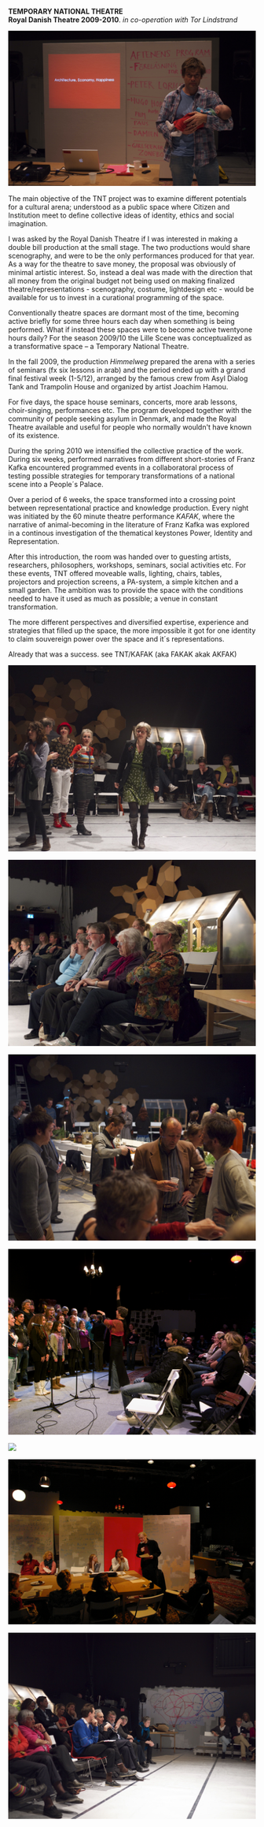 **TEMPORARY NATIONAL THEATRE**  
**Royal Danish Theatre 2009-2010**. 
*in co-operation with Tor Lindstrand*  

![](/tnt8.jpg)  

The main objective of the TNT project was to examine different potentials for a cultural arena; understood as a public space where Citizen and Institution meet to define collective ideas of identity, ethics and social imagination.

I was asked by the Royal Danish Theatre if I was interested in making a double bill production at the small stage. The two productions would share scenography, and were to be the only performances produced for that year. As a way for the theatre to save money, the proposal was obviously of minimal artistic interest. So, instead a deal was made with the direction that all money from the original budget not being used on making finalized theatre/representations - scenography, costume, lightdesign etc - would be available for us to invest in a curational programming of the space.

Conventionally theatre spaces are dormant most of the time, becoming active briefly for some three hours each day when something is being performed. What if instead these spaces were to become active twentyone hours daily? For the season 2009/10 the Lille Scene was conceptualized as a transformative space – a Temporary National Theatre.

In the fall 2009, the production *Himmelweg* prepared the arena with a series of seminars (fx six lessons in arab) and the period ended up with a grand final festival week (1-5/12), arranged by the famous crew from Asyl Dialog Tank and Trampolin House and organized by artist Joachim Hamou.

For five days, the space house seminars, concerts, more arab lessons, choir-singing, performances etc. The program developed together with the community of people seeking asylum in Denmark, and made the Royal Theatre available and useful for people who normally wouldn't have known of its existence.

During the spring 2010 we intensified the collective practice of the work. During six weeks, performed narratives from different short-stories of Franz Kafka encountered programmed events in a collaboratoral process of testing possible strategies for temporary transformations of a national scene into a People´s Palace.

Over a period of 6 weeks, the space transformed into a crossing point between representational practice and knowledge production. Every night was initiated by the 60 minute theatre performance *KAFAK*, where the narrative of animal-becoming in the literature of Franz Kafka was explored in a continous investigation of the thematical keystones Power, Identity and Representation.

After this introduction, the room was handed over to guesting artists, researchers, philosophers, workshops, seminars, social activities etc. For these events, TNT offered moveable walls, lighting, chairs, tables, projectors and projection screens, a PA-system, a simple kitchen and a small garden. The ambition was to provide the space with the conditions needed to have it used as much as possible; a venue in constant transformation.

The more different perspectives and diversified expertise, experience and strategies that filled up the space, the more impossible it got for one identity to claim souvereign power over the space and it´s representations.

Already that was a success.
see TNT/KAFAK (aka FAKAK akak AKFAK)

![](/tnt1.jpg)  

![](/tnt2.jpg) 

![](/tnt3.jpg)  

![](/tnt4.jpg)  

![](/tnt5.jpg)

![](/tnt6.jpg)

![](/tnt7.jpg)  
